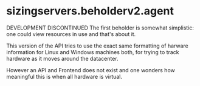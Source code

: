# sizingservers.beholderv2.agent
DEVELOPMENT DISCONTINUED
The first beholder is somewhat simplistic: one could view resources in use and that's about it. 

This version of the API tries to use the exact same formatting of harware information for Linux and Windows machines both, for trying to track hardware as it moves around the datacenter.

However an API and Frontend does not exist and one wonders how meaningful this is when all hardware is virtual.
